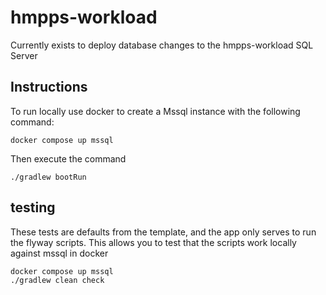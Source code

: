 # hmpps-workload

Currently exists to deploy database changes to the hmpps-workload SQL Server

## Instructions

To run locally use docker to create a Mssql instance with the following command:

```shell
docker compose up mssql
```

Then execute the command 
```shell
./gradlew bootRun
```

## testing

These tests are defaults from the template, and the app only serves to run the flyway scripts. This allows you to test that the scripts work locally against mssql in docker
```shell
docker compose up mssql
./gradlew clean check
```


